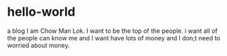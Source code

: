# hello-world
a blog
I am Chow Man Lok. I want to be the top of the people. i want all of the people can know me and I want have lots of money and I don;t need to worried about money.

